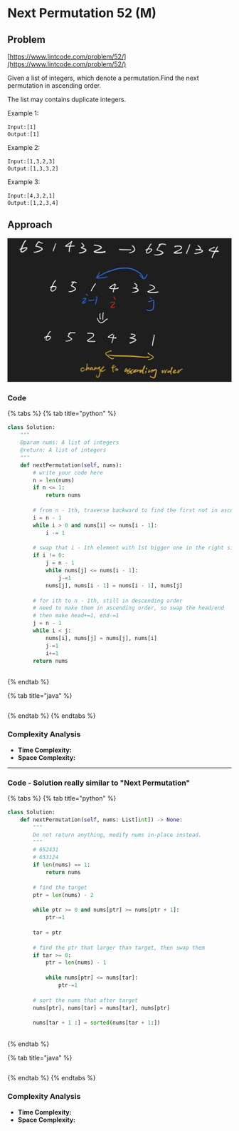 # Next Permutation 52 (M)

## Problem

[https://www.lintcode.com/problem/52/](https://www.lintcode.com/problem/52/)

Given a list of integers, which denote a permutation.Find the next permutation in ascending order.

The list may contains duplicate integers.&#x20;

Example 1:

```
Input:[1]
Output:[1]
```

Example 2:

```
Input:[1,3,2,3]
Output:[1,3,3,2]
```

Example 3:

```
Input:[4,3,2,1]
Output:[1,2,3,4]
```

## Approach

![](<../../../.gitbook/assets/Screen Shot 2021-05-08 at 12.50.50 AM.png>)

### Code

{% tabs %}
{% tab title="python" %}
```python
class Solution:
    """
    @param nums: A list of integers
    @return: A list of integers
    """
    def nextPermutation(self, nums):
        # write your code here    
        n = len(nums)
        if n <= 1:
            return nums
        
        # from n - 1th, traverse backward to find the first not in ascending order element
        i = n - 1
        while i > 0 and nums[i] <= nums[i - 1]:
            i -= 1
        
        # swap that i - 1th element with 1st bigger one in the right side
        if i != 0:
            j = n - 1
            while nums[j] <= nums[i - 1]:
                j-=1
            nums[j], nums[i - 1] = nums[i - 1], nums[j]
        
        # for ith to n - 1th, still in descending order
        # need to make them in ascending order, so swap the head/end
        # then make head+=1, end-=1
        j = n - 1
        while i < j:
            nums[i], nums[j] = nums[j], nums[i]
            j-=1
            i+=1
        return nums
                 

```
{% endtab %}

{% tab title="java" %}
```
```
{% endtab %}
{% endtabs %}

### Complexity Analysis

* **Time Complexity:**
* **Space Complexity:**

****

### Code - Solution really similar to "Next Permutation"

{% tabs %}
{% tab title="python" %}
```python
class Solution:
    def nextPermutation(self, nums: List[int]) -> None:
        """
        Do not return anything, modify nums in-place instead.
        """
        # 652431 
        # 653124
        if len(nums) == 1:
            return nums
        
        # find the target
        ptr = len(nums) - 2
        
        while ptr >= 0 and nums[ptr] >= nums[ptr + 1]:
            ptr-=1        

        tar = ptr
        
        # find the ptr that larger than target, then swap them
        if tar >= 0:
            ptr = len(nums) - 1
        
            while nums[ptr] <= nums[tar]:
                ptr-=1
        
        # sort the nums that after target
        nums[ptr], nums[tar] = nums[tar], nums[ptr]
        
        nums[tar + 1 :] = sorted(nums[tar + 1:])
        
```
{% endtab %}

{% tab title="java" %}
```
```
{% endtab %}
{% endtabs %}

### Complexity Analysis

* **Time Complexity:**
* **Space Complexity:**
